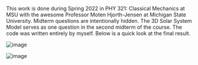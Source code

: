 This work is done during Spring 2022 in PHY 321: Classical Mechanics at MSU with the awesome Professor Moten Hjorth-Jensen at Michigan State University. Midterm questions are intentionally hidden.
The 3D Solar System Model serves as one question in the second midterm of the course.
The code was written entirely by myself.
Below is a quick look at the final result.

![image](https://github.com/user-attachments/assets/ae34b4ed-6149-4b51-bd59-a55cf6d4fd13)

![image](https://github.com/user-attachments/assets/3df83348-40de-46b5-b4b1-4509c037e2d3)

